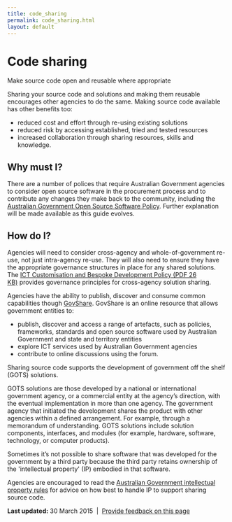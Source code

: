 ```yaml
---
title: code_sharing
permalink: code_sharing.html
layout: default
---
```

Code sharing
============

Make source code open and reusable where appropriate

Sharing your source code and solutions and making them reusable encourages other agencies to do the same. Making source code available has other benefits too:

-   reduced cost and effort through re-using existing solutions
-   reduced risk by accessing established, tried and tested resources
-   increased collaboration through sharing resources, skills and knowledge.

Why must I?
-----------

There are a number of polices that require Australian Government agencies to consider open source software in the procurement process and to contribute any changes they make back to the community, including the [Australian Government Open Source Software Policy](http://www.finance.gov.au/policy-guides-procurement/open-source-software/). Further explanation will be made available as this guide evolves.

How do I?
---------

Agencies will need to consider cross-agency and whole-of-government re-use, not just intra-agency re-use. They will also need to ensure they have the appropriate governance structures in place for any shared solutions. The [ICT Customisation and Bespoke Development Policy (PDF 26 KB)](http://www.finance.gov.au/files/2012/04/ICT_Customisation_and_Bespoke_Development_Policy.pdf) provides governance principles for cross-agency solution sharing.

Agencies have the ability to publish, discover and consume common capabilities though [GovShare](https://www.govshare.gov.au/). GovShare is an online resource that allows government entities to:

-   publish, discover and access a range of artefacts, such as policies, frameworks, standards and open source software used by Australian Government and state and territory entities
-   explore ICT services used by Australian Government agencies
-   contribute to online discussions using the forum. 

Sharing source code supports the development of government off the shelf (GOTS) solutions.

GOTS solutions are those developed by a national or international government agency, or a commercial entity at the agency’s direction, with the eventual implementation in more than one agency. The government agency that initiated the development shares the product with other agencies within a defined arrangement. For example, through a memorandum of understanding. GOTS solutions include solution components, interfaces, and modules (for example, hardware, software, technology, or computer products).

Sometimes it’s not possible to share software that was developed for the government by a third party because the third party retains ownership of the 'intellectual property' (IP) embodied in that software.

Agencies are encouraged to read the [Australian Government intellectual property rules](http://www.ag.gov.au/RightsAndProtections/IntellectualProperty/Pages/AustralianGovernmentIPrules.aspx) for advice on how best to handle IP to support sharing source code.

**Last updated:** 30 March 2015  |  [Provide feedback on this page](../feedback%3Furl_from=Sharingsourcecode.html)

